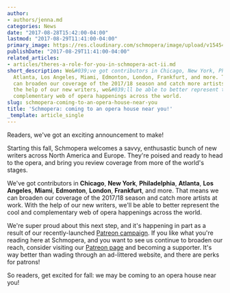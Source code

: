 ```yaml
---
author:
- authors/jenna.md
categories: News
date: "2017-08-28T15:42:00-04:00"
lastmod: "2017-08-29T11:41:00-04:00"
primary_image: https://res.cloudinary.com/schmopera/image/upload/v1545409169/media/webhook-uploads/1503949539815/2017-08-29---Writers.jpg.jpg
publishDate: "2017-08-29T11:41:00-04:00"
related_articles:
- articles/theres-a-role-for-you-in-schmopera-act-ii.md
short_description: We&#039;ve got contributors in Chicago, New York, Philadelphia,
  Atlanta, Los Angeles, Miami, Edmonton, London, Frankfurt, and more. That means we
  can broaden our coverage of the 2017/18 season and catch more artists at work. With
  the help of our new writers, we&#039;ll be able to better represent the cool and
  complementary web of opera happenings across the world.
slug: schmopera-coming-to-an-opera-house-near-you
title: 'Schmopera: coming to an opera house near you!'
_template: article_single
---
```


Readers, we've got an exciting announcement to make!

Starting this fall, Schmopera welcomes a savvy, enthusastic bunch of new writers across North America and Europe. They're poised and ready to head to the opera, and bring you review coverage from more of the world's stages. 

We've got contributors in **Chicago**, **New York**, **Philadelphia**, **Atlanta**, **Los Angeles**, **Miami**, **Edmonton**, **London**, **Frankfurt**, and more. That means we can broaden our coverage of the 2017/18 season and catch more artists at work. With the help of our new writers, we'll be able to better represent the cool and complementary web of opera happenings across the world. 

We're super proud about this next step, and it's happening in part as a result of our recently-launched [Patreon campaign](https://www.patreon.com/schmopera). If you like what you're reading here at Schmopera, and you want to see us continue to broaden our reach, consider visiting our [Patreon page](https://www.patreon.com/schmopera) and becoming a supporter. It's way better than wading through an ad-littered website, and there are perks for patrons!

So readers, get excited for fall: we may be coming to an opera house near you!
